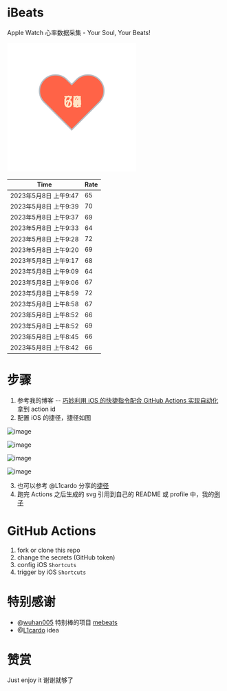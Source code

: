 # iBeats
Apple Watch 心率数据采集 - Your Soul, Your Beats!

![](./files/heart.svg)

<!--START_SECTION:my_heart_rate-->
| Time | Rate | 
 | ---- | ---- | 
| 2023年5月8日 上午9:47 | 65 |
| 2023年5月8日 上午9:39 | 70 |
| 2023年5月8日 上午9:37 | 69 |
| 2023年5月8日 上午9:33 | 64 |
| 2023年5月8日 上午9:28 | 72 |
| 2023年5月8日 上午9:20 | 69 |
| 2023年5月8日 上午9:17 | 68 |
| 2023年5月8日 上午9:09 | 64 |
| 2023年5月8日 上午9:06 | 67 |
| 2023年5月8日 上午8:59 | 72 |
| 2023年5月8日 上午8:58 | 67 |
| 2023年5月8日 上午8:52 | 66 |
| 2023年5月8日 上午8:52 | 69 |
| 2023年5月8日 上午8:45 | 66 |
| 2023年5月8日 上午8:42 | 66 |

<!--END_SECTION:my_heart_rate-->

# 步骤
1. 参考我的博客 -- [巧妙利用 iOS 的快捷指令配合 GitHub Actions 实现自动化](https://github.com/yihong0618/gitblog/issues/198) 拿到 action id
2. 配置 iOS 的捷径，捷径如图

![image](https://user-images.githubusercontent.com/15976103/122154218-0db0b480-ce97-11eb-93bb-5aec07c558dc.png)

![image](https://user-images.githubusercontent.com/15976103/122154236-186b4980-ce97-11eb-8e4b-70551a0391ae.png)

![image](https://user-images.githubusercontent.com/15976103/122154268-2d47dd00-ce97-11eb-902e-3acf292265a9.png)

![image](https://user-images.githubusercontent.com/15976103/122174055-fa144680-ceb4-11eb-9be2-3eb83cd516f7.png)

3. 也可以参考 @L1cardo 分享的[捷径](https://www.icloud.com/shortcuts/6ab6047b459c41ad822ad6b94b1c03d4)
4. 跑完 Actions 之后生成的 svg 引用到自己的 README 或 profile 中，我的[例子](https://github.com/yihong0618) 

# GitHub Actions

1. fork or clone this repo
2. change the secrets (GitHub token)
3. config iOS `Shortcuts` 
4. trigger by iOS `Shortcuts`

# 特别感谢
- @[wuhan005](https://github.com/wuhan005) 特别棒的项目 [mebeats](https://github.com/wuhan005/mebeats)
- @[L1cardo](https://github.com/L1cardo) idea

# 赞赏
Just enjoy it
谢谢就够了
